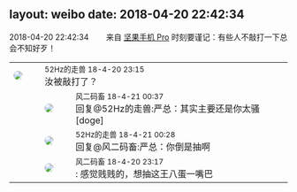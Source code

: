 layout: weibo
date: 2018-04-20 22:42:34
---
<meta name="referrer" content="no-referrer" />

2018-04-20 22:42:34  &nbsp;&nbsp;&nbsp;&nbsp;&nbsp;&nbsp; 来自 <a href="http://app.weibo.com/t/feed/Z4AgP" rel="nofollow">坚果手机 Pro</a>
时刻要谨记：有些人不敲打一下总会不知好歹！ ​​​

<table style="width: 100%;">
  <tr>
    <td style="width: 40px;"><img style="border-radius:50%" src="https://tva4.sinaimg.cn/crop.0.0.180.180.50/8beaf773jw1e8qgp5bmzyj2050050aa8.jpg?KID=imgbed,tva&Expires=1624463471&ssig=xFIRccPKIK"></td>
    <td colspan="2"><small>52Hz的走兽 18-4-20 23:15</small><br/>汝被敲打了？</td>
  </tr>
  <tr>
    <td/>
    <td style="width: 40px;"><img style="border-radius:50%" src="https://tva3.sinaimg.cn/crop.0.0.639.639.50/6d2a6003jw8f3idy69w2gj20hs0hrt9g.jpg?KID=imgbed,tva&Expires=1624463471&ssig=WhZTZygSxK"></td>
    <td><small>风二码畜 18-4-21 00:37</small><br/>回复@52Hz的走兽:严总：其实主要还是你太骚[doge]</td>
  </tr>
  <tr>
    <td/>
    <td style="width: 40px;"><img style="border-radius:50%" src="https://tva4.sinaimg.cn/crop.0.0.180.180.50/8beaf773jw1e8qgp5bmzyj2050050aa8.jpg?KID=imgbed,tva&Expires=1624463471&ssig=xFIRccPKIK"></td>
    <td><small>52Hz的走兽 18-4-21 00:28</small><br/>回复@风二码畜:严总：你倒是抽啊</td>
  </tr>
  <tr>
    <td/>
    <td style="width: 40px;"><img style="border-radius:50%" src="https://tva3.sinaimg.cn/crop.0.0.639.639.50/6d2a6003jw8f3idy69w2gj20hs0hrt9g.jpg?KID=imgbed,tva&Expires=1624463471&ssig=WhZTZygSxK"></td>
    <td><small>风二码畜 18-4-20 23:17</small><br/>: 感觉贱贱的，想抽这王八蛋一嘴巴</td>
  </tr>
</table>
